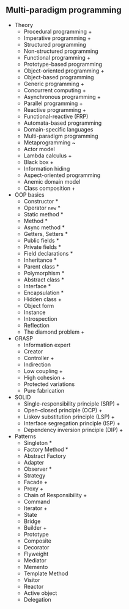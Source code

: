 ## Multi-paradigm programming

- Theory
  - Procedural programming +
  - Imperative programming +
  - Structured programming
  - Non-structured programming
  - Functional programming +
  - Prototype-based programming
  - Object-oriented programming +
  - Object-based programming
  - Generic programming +
  - Concurrent computing +
  - Asynchronous programming +
  - Parallel programming +
  - Reactive programming +
  - Functional-reactive (FRP)
  - Automata-based programming
  - Domain-specific languages
  - Multi-paradigm programming
  - Metaprogramming ~
  - Actor model 
  - Lambda calculus +
  - Black box +
  - Information hiding
  - Aspect-oriented programming
  - Anemic domain model
  - Class composition +
- OOP basics
  - Constructor *
  - Operator `new` *
  - Static method *
  - Method *
  - Async method *
  - Getters, Setters *
  - Public fields *
  - Private fields *
  - Field declarations *
  - Inheritance *
  - Parent class *
  - Polymorphism *
  - Abstract class *
  - Interface *
  - Encapsulation *
  - Hidden class +
  - Object form
  - Instance
  - Introspection
  - Reflection
  - The diamond problem +
- GRASP
  - Information expert
  - Creator
  - Controller +
  - Indirection
  - Low coupling +
  - High cohesion +
  - Protected variations
  - Pure fabrication
- SOLID
  - Single-responsibility principle (SRP) +
  - Open–closed principle (OCP) +
  - Liskov substitution principle (LSP) +
  - Interface segregation principle (ISP) +
  - Dependency inversion principle (DIP) +
- Patterns
  - Singleton *
  - Factory Method *
  - Abstract Factory
  - Adapter
  - Observer *
  - Strategy
  - Facade +
  - Proxy +
  - Chain of Responsibility +
  - Command
  - Iterator +
  - State
  - Bridge
  - Builder +
  - Prototype
  - Composite
  - Decorator
  - Flyweight
  - Mediator
  - Memento
  - Template Method
  - Visitor
  - Reactor
  - Active object
  - Delegation
